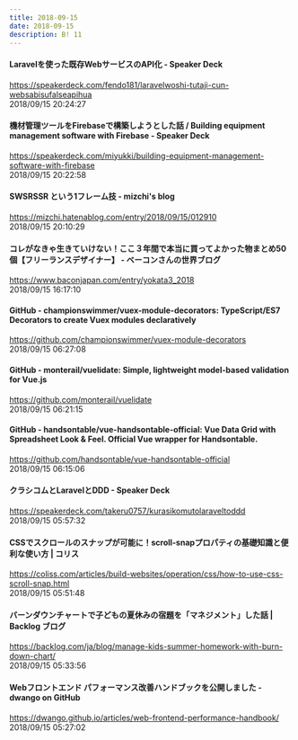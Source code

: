 ```yaml
---
title: 2018-09-15
date: 2018-09-15
description: B! 11
---
```


#### Laravelを使った既存WebサービスのAPI化 - Speaker Deck
https://speakerdeck.com/fendo181/laravelwoshi-tutaji-cun-websabisufalseapihua<br>
2018/09/15 20:24:27<br>


#### 機材管理ツールをFirebaseで構築しようとした話 / Building equipment management software with Firebase - Speaker Deck
https://speakerdeck.com/miyukki/building-equipment-management-software-with-firebase<br>
2018/09/15 20:22:58<br>


#### SWSRSSR という1フレーム技 - mizchi's blog
https://mizchi.hatenablog.com/entry/2018/09/15/012910<br>
2018/09/15 20:10:29<br>


#### コレがなきゃ生きていけない！ここ３年間で本当に買ってよかった物まとめ50個【フリーランスデザイナー】 - ベーコンさんの世界ブログ
https://www.baconjapan.com/entry/yokata3_2018<br>
2018/09/15 16:17:10<br>


#### GitHub - championswimmer/vuex-module-decorators: TypeScript/ES7 Decorators to create Vuex modules declaratively
https://github.com/championswimmer/vuex-module-decorators<br>
2018/09/15 06:27:08<br>


#### GitHub - monterail/vuelidate: Simple, lightweight model-based validation for Vue.js
https://github.com/monterail/vuelidate<br>
2018/09/15 06:21:15<br>


#### GitHub - handsontable/vue-handsontable-official: Vue Data Grid with Spreadsheet Look & Feel. Official Vue wrapper for Handsontable.
https://github.com/handsontable/vue-handsontable-official<br>
2018/09/15 06:15:06<br>


#### クラシコムとLaravelとDDD - Speaker Deck
https://speakerdeck.com/takeru0757/kurasikomutolaraveltoddd<br>
2018/09/15 05:57:32<br>


####   CSSでスクロールのスナップが可能に！scroll-snapプロパティの基礎知識と便利な使い方 | コリス
https://coliss.com/articles/build-websites/operation/css/how-to-use-css-scroll-snap.html<br>
2018/09/15 05:51:48<br>


#### バーンダウンチャートで子どもの夏休みの宿題を「マネジメント」した話 | Backlog ブログ
https://backlog.com/ja/blog/manage-kids-summer-homework-with-burn-down-chart/<br>
2018/09/15 05:33:56<br>


#### Webフロントエンド パフォーマンス改善ハンドブックを公開しました - dwango on GitHub
https://dwango.github.io/articles/web-frontend-performance-handbook/<br>
2018/09/15 05:27:02<br>


